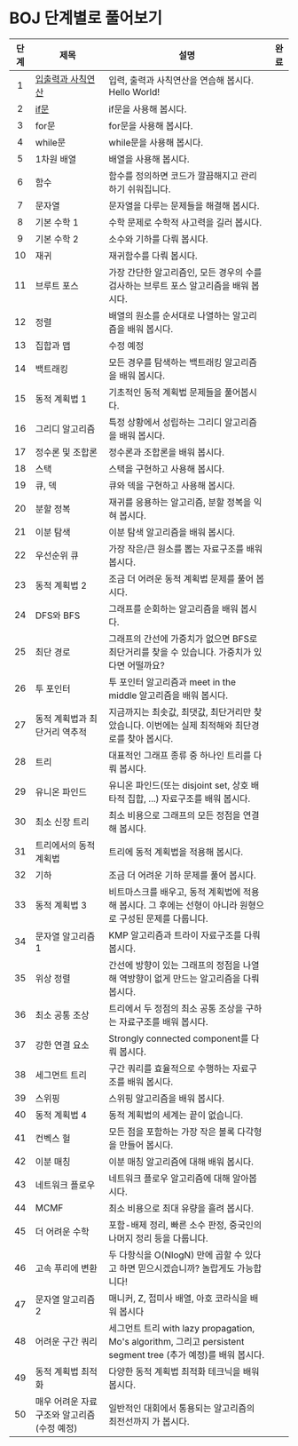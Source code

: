 # BOJ 단계별로 풀어보기
|단계|제목|설명|완료|
|:--:|----|---|:--:|
|1|[입출력과 사칙연산](https://www.acmicpc.net/step/1)|입력, 출력과 사칙연산을 연습해 봅시다. Hello World!|
|2|[if문](https://www.acmicpc.net/step/4)|if문을 사용해 봅시다.|
|3|for문|	for문을 사용해 봅시다.|
|4|while문|	while문을 사용해 봅시다.|
|5|1차원 배열|	배열을 사용해 봅시다.|
|6|함수|	함수를 정의하면 코드가 깔끔해지고 관리하기 쉬워집니다.|
|7|문자열|	문자열을 다루는 문제들을 해결해 봅시다.|
|8|기본 수학 1	|수학 문제로 수학적 사고력을 길러 봅시다.|
|9|기본 수학 2	|소수와 기하를 다뤄 봅시다.|
|10|재귀|	재귀함수를 다뤄 봅시다.|
|11|브루트 포스|	가장 간단한 알고리즘인, 모든 경우의 수를 검사하는 브루트 포스 알고리즘을 배워 봅시다.|
|12|정렬	|배열의 원소를 순서대로 나열하는 알고리즘을 배워 봅시다.|
|13|집합과 맵	|수정 예정|
|14|백트래킹	|모든 경우를 탐색하는 백트래킹 알고리즘을 배워 봅시다.|
|15|동적 계획법 1	|기초적인 동적 계획법 문제들을 풀어봅시다.|
|16|그리디 알고리즘|	특정 상황에서 성립하는 그리디 알고리즘을 배워 봅시다.|
|17|정수론 및 조합론|	정수론과 조합론을 배워 봅시다.|
|18|스택|	스택을 구현하고 사용해 봅시다.|
|19|큐, 덱	|큐와 덱을 구현하고 사용해 봅시다.|
|20|분할 정복|	재귀를 응용하는 알고리즘, 분할 정복을 익혀 봅시다.|
|21|이분 탐색	|이분 탐색 알고리즘을 배워 봅시다.|
|22|우선순위 큐	|가장 작은/큰 원소를 뽑는 자료구조를 배워 봅시다.|
|23|동적 계획법 2|	조금 더 어려운 동적 계획법 문제를 풀어 봅시다.|
|24|DFS와 BFS	|그래프를 순회하는 알고리즘을 배워 봅시다.|
|25|최단 경로	|그래프의 간선에 가중치가 없으면 BFS로 최단거리를 찾을 수 있습니다. 가중치가 있다면 어떨까요?|
|26|투 포인터	|투 포인터 알고리즘과 meet in the middle 알고리즘을 배워 봅시다.|
|27|동적 계획법과 최단거리 역추적|	지금까지는 최솟값, 최댓값, 최단거리만 찾았습니다. 이번에는 실제 최적해와 최단경로를 찾아 봅시다.|
|28|트리	|대표적인 그래프 종류 중 하나인 트리를 다뤄 봅시다.|
|29|유니온 파인드|	유니온 파인드(또는 disjoint set, 상호 배타적 집합, ...) 자료구조를 배워 봅시다.|
|30|최소 신장 트리|	최소 비용으로 그래프의 모든 정점을 연결해 봅시다.|
|31|트리에서의 동적 계획법|	트리에 동적 계획법을 적용해 봅시다.|
|32|기하	|조금 더 어려운 기하 문제를 풀어 봅시다.|
|33|동적 계획법 3	|비트마스크를 배우고, 동적 계획법에 적용해 봅시다. 그 후에는 선형이 아니라 원형으로 구성된 문제를 다룹니다.|
|34|문자열 알고리즘 1|	KMP 알고리즘과 트라이 자료구조를 다뤄 봅시다.|
|35|위상 정렬|	간선에 방향이 있는 그래프의 정점을 나열해 역방향이 없게 만드는 알고리즘을 다뤄 봅시다.|
|36|최소 공통 조상	|트리에서 두 정점의 최소 공통 조상을 구하는 자료구조를 배워 봅시다.|
|37|강한 연결 요소|	Strongly connected component를 다뤄 봅시다.|
|38|세그먼트 트리|	구간 쿼리를 효율적으로 수행하는 자료구조를 배워 봅시다.|
|39|스위핑	|스위핑 알고리즘을 배워 봅시다.|
|40|동적 계획법 4	|동적 계획법의 세계는 끝이 없습니다.|
|41|컨벡스 헐	|모든 점을 포함하는 가장 작은 볼록 다각형을 만들어 봅시다.|
|42|이분 매칭	|이분 매칭 알고리즘에 대해 배워 봅시다.|
|43|네트워크 플로우|	네트워크 플로우 알고리즘에 대해 알아봅시다.|
|44|MCMF|	최소 비용으로 최대 유량을 흘려 봅시다.|
|45|더 어려운 수학|	포함-배제 정리, 빠른 소수 판정, 중국인의 나머지 정리 등을 다룹니다.|
|46|고속 푸리에 변환|	두 다항식을 O(NlogN) 만에 곱할 수 있다고 하면 믿으시겠습니까? 놀랍게도 가능합니다!|
|47|문자열 알고리즘 2|	매니커, Z, 접미사 배열, 아호 코라식을 배워 봅시다|
|48|어려운 구간 쿼리|	세그먼트 트리 with lazy propagation, Mo's algorithm, 그리고 persistent segment tree (추가 예정)를 배워 봅시다.|
|49|동적 계획법 최적화	|다양한 동적 계획법 최적화 테크닉을 배워 봅시다.|
|50|매우 어려운 자료구조와 알고리즘 (수정 예정)|	일반적인 대회에서 통용되는 알고리즘의 최전선까지 가 봅시다.	|
